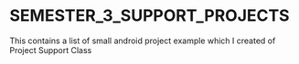 # SEMESTER_3_SUPPORT_PROJECTS

This contains a list of small android project example which I created of Project Support Class
